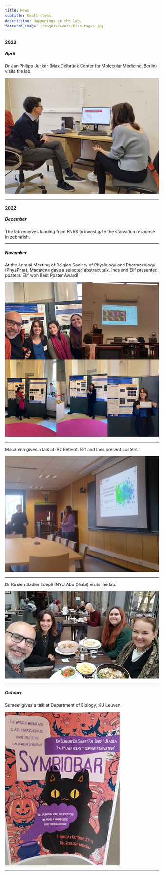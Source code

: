 ```yaml
---
title: News
subtitle: Small steps.
description: Happenings in the lab.
featured_image: /images/covers/FishStages.jpg
---
```


#### 2023

##### April

Dr Jan Philipp Junker (Max Delbrück Center for Molecular Medicine, Berlin) visits the lab.  
  
![JanVisit](/images/news/2023/April_Jan.jpeg "Jan Philipp Junker")  

---


#### 2022

##### December

The lab receives funding from FNRS to investigate the starvation response in zebrafish.   

---
  
##### November

At the Annual Meeting of Belgian Society of Physiology and Pharmacology (PhysPhar), Macarena gave a selected abstract talk. Ines and Elif presented posters. Elif won Best Poster Award!
  
![PhysPhar2022](/images/news/2022/PhysPhar.jpeg "PhysPhar")  
  
---
  
Macarena gives a talk at IB2 Retreat. Elif and Ines present posters.  
  
![IB2](/images/news/2022/IB2.jpg "IB2")  
  
---
  
Dr Kirsten Sadler Edepli (NYU Abu Dhabi) visits the lab.  
  
![KSE](/images/news/2022/KirstenVisit.jpeg "KSE")  
  
---
  
##### October

Sumeet gives a talk at Department of Biology, KU Leuven.  
  
![KULeuvenVisit](/images/news/2022/KULeuven.jpeg "KU Leuven Poster")  

---


